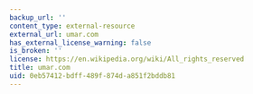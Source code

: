 ```yaml
---
backup_url: ''
content_type: external-resource
external_url: umar.com
has_external_license_warning: false
is_broken: ''
license: https://en.wikipedia.org/wiki/All_rights_reserved
title: umar.com
uid: 0eb57412-bdff-489f-874d-a851f2bddb81
---
```


